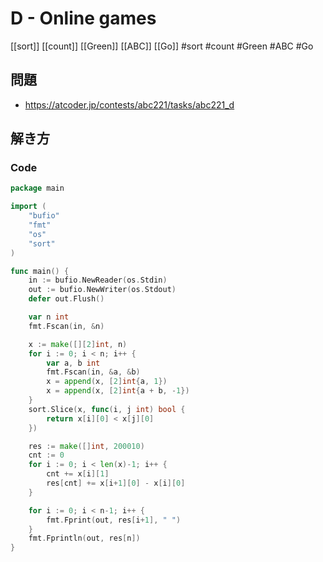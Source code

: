 # D - Online games
[[sort]] [[count]] [[Green]] [[ABC]] [[Go]]
#sort #count #Green #ABC #Go 

## 問題
- https://atcoder.jp/contests/abc221/tasks/abc221_d

## 解き方
### Code
```go
package main

import (
	"bufio"
	"fmt"
	"os"
	"sort"
)

func main() {
	in := bufio.NewReader(os.Stdin)
	out := bufio.NewWriter(os.Stdout)
	defer out.Flush()

	var n int
	fmt.Fscan(in, &n)

	x := make([][2]int, n)
	for i := 0; i < n; i++ {
		var a, b int
		fmt.Fscan(in, &a, &b)
		x = append(x, [2]int{a, 1})
		x = append(x, [2]int{a + b, -1})
	}
	sort.Slice(x, func(i, j int) bool {
		return x[i][0] < x[j][0]
	})

	res := make([]int, 200010)
	cnt := 0
	for i := 0; i < len(x)-1; i++ {
		cnt += x[i][1]
		res[cnt] += x[i+1][0] - x[i][0]
	}

	for i := 0; i < n-1; i++ {
		fmt.Fprint(out, res[i+1], " ")
	}
	fmt.Fprintln(out, res[n])
}
```
